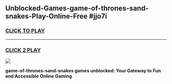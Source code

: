
## Unblocked-Games-game-of-thrones-sand-snakes-Play-Online-Free #jjo7i
<h3>
<a href="https://us.freeplayer.one?title=game-of-thrones-sand-snakes&ref=10M">CLICK TO PLAY</a></h3>
<hr>

<h3>
<a href="https://us.freeplayer.one?title=game-of-thrones-sand-snakes&ref=10M">CLICK 2 PLAY</a>
  
</h3>

<a href="https://us.freeplayer.one?title=game-of-thrones-sand-snakes&ref=10M"><img src="https://clearcache.store/games.png"></a>


**game-of-thrones-sand-snakes games unblocked: Your Gateway to Fun and Accessible Online Gaming**
